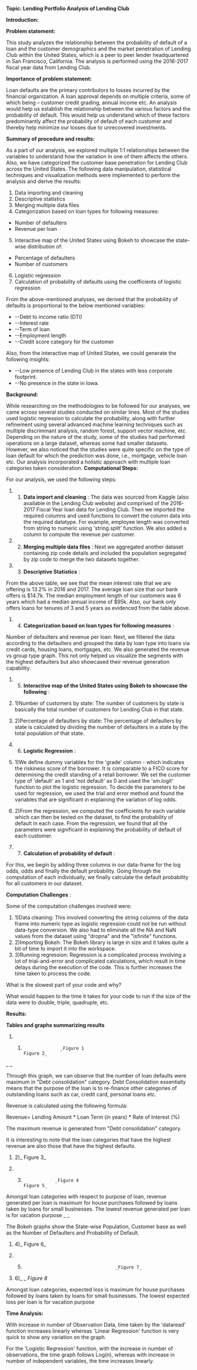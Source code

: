 **Topic: Lending Portfolio Analysis of Lending Club**

**Introduction:**

**Problem statement:**

This study analyzes the relationship between the probability of default of a loan and the customer demographics and the market penetration of Lending Club within the United States, which is a peer to peer lender headquartered in San Francisco, California. The analysis is performed using the 2016-2017 fiscal year data from Lending Club.

**Importance of problem statement:**

Loan defaults are the primary contributors to losses incurred by the financial organization. A loan approval depends on multiple criteria, some of which being – customer credit grading, annual income etc. An analysis would help us establish the relationship between the various factors and the probability of default. This would help us understand which of these factors predominantly affect the probability of default of each customer and thereby help minimize our losses due to unrecovered investments.

**Summary of procedure and results:**

As a part of our analysis, we explored multiple 1:1 relationships between the variables to understand how the variation in one of them affects the others. Also, we have categorized the customer base penetration for Lending Club across the United States. The following data manipulation, statistical techniques and visualization methods were implemented to perform the analysis and derive the results:

1. Data importing and cleaning
2. Descriptive statistics
3. Merging multiple data files
4. Categorization based on loan types for following measures:
  - Number of defaulters
  - Revenue per loan
5. Interactive map of the United States using Bokeh to showcase the state-wise distribution of:
  - Percentage of defaulters
  - Number of customers
6. Logistic regression
7. Calculation of probability of defaults using the coefficients of logistic regression

From the above-mentioned analyses, we derived that the probability of defaults is proportional to the below mentioned variables:

- --Debt to income ratio (DTI)
- --Interest rate
- --Term of loan
- --Employment length
- --Credit score category for the customer

Also, from the interactive map of United States, we could generate the following insights:

- --Low presence of Lending Club in the states with less corporate footprint.
- --No presence in the state in Iowa.

**Background:**

While researching on the methodologies to be followed for our analyses, we came across several studies conducted on similar lines. Most of the studies used logistic regression to calculate the probability, along with further refinement using several advanced machine learning techniques such as multiple discriminant analysis, random forest, support vector machine, etc. Depending on the nature of the study, some of the studies had performed operations on a large dataset, whereas some had smaller datasets. However, we also noticed that the studies were quite specific on the type of loan default for which the prediction was done, i.e., mortgage, vehicle loan etc. Our analysis incorporated a holistic approach with multiple loan categories taken consideration.
**Computational Steps:**

For our analysis, we used the following steps:

1. 1) **Data import and cleaning** : The data was sourced from Kaggle (also available in the Lending Club website) and comprised of the 2016-2017 Fiscal Year loan data for Lending Club. Then we imported the required columns and used functions to convert the column data into the required datatype. For example, employee length was converted from string to numeric using &#39;string.split&#39; function. We also added a column to compute the revenue per customer.
2. 2) **Merging multiple data files** : Next we aggregated another dataset containing zip code details and included the population segregated by zip code to merge the two datasets together.
3. 3) **Descriptive Statistics** :

From the above table, we see that the mean interest rate that we are offering is 13.2% in 2016 and 2017. The average loan size that our bank offers is $14.7k. The median employment length of our customers was 6 years which had a median annual income of $95k. Also, our bank only offers loans for tenures of 3 and 5 years as evidenced from the table above.

1. 4) **Categorization based on loan types for following measures** :

Number of defaulters and revenue per loan: Next, we filtered the data according to the defaulters and grouped the data by loan type into loans via credit cards, housing loans, mortgages, etc. We also generated the revenue vs group type graph. This not only helped us visualize the segments with the highest defaulters but also showcased their revenue generation capability.

1. 5) **Interactive map of the United States using Bokeh to showcase the following** :

1. 1)Number of customers by state: The number of customers by state is basically the total number of customers for Lending Club in that state.
2. 2)Percentage of defaulters by state: The percentage of defaulters by state is calculated by dividing the number of defaulters in a state by the total population of that state.

1. 6) **Logistic Regression** :

1. 1)We define dummy variables for the &#39;grade&#39; column - which indicates the riskiness score of the borrower. It is comparable to a FICO score for determining the credit standing of a retail borrower. We set the customer type of &#39;default&#39; as 1 and &#39;not default&#39; as 0 and used the &#39;sm.logit&#39; function to plot the logistic regression.  To decide the parameters to be used for regression, we used the trial and error method and found the variables that are significant in explaining the variation of log odds.
2. 2)From the regression, we computed the coefficients for each variable which can then be tested on the dataset, to find the probability of default in each case. From the regression, we found that all the parameters were significant in explaining the probability of default of each customer.

1. 7) **Calculation of probability of default** :

For this, we begin by adding three columns in our data-frame for the log odds, odds and finally the default probability. Going through the computation of each individually, we finally calculate the default probability for all customers in our dataset.

**Computation Challenges** :

Some of the computation challenges involved were:

1. 1)Data cleaning: This involved converting the string columns of the data frame into numeric type as logistic regression could not be run without data-type conversion. We also had to eliminate all the NA and NaN values from the dataset using &quot;dropna&quot; and the &quot;isfinite&quot; functions.
2. 2)Importing Bokeh: The Bokeh library is large in size and it takes quite a bit of time to import it into the workspace.
3. 3)Running regression: Regression is a complicated process involving a lot of trial-and-error and complicated calculations, which result in time delays during the execution of the code. This is further increases the time taken to process the code.

What is the slowest part of your code and why?

What would happen to the time it takes for your code to run if the size of the data were to double, triple, quadruple, etc.

**Results:**

**Tables and graphs summarizing results**

1. 1)                   _Figure 1                                         Figure 2_

_                                       _

Through this graph, we can observe that the number of loan defaults were maximum in &quot;Debt consolidation&quot; category. Debt Consolidation essentially means that the purpose of the loan is to re-finance other categories of outstanding loans such as car, credit card, personal loans etc.

Revenue is calculated using the following formula:

Revenue= Lending Amount \* Loan Term (in years) \* Rate of Interest (%)

The maximum revenue is generated from &quot;Debt consolidation&quot; category.

It is interesting to note that the loan categories that have the highest revenue are also those that have the highest defaults.

1. 2)_                Figure 3_

1. 3)                 _Figure 4                                                Figure 5_

Amongst loan categories with respect to purpose of loan, revenue generated per loan is maximum for house purchases followed by loans taken by loans for small businesses. The lowest revenue generated per loan is for vacation purpose        _                                               _

The Bokeh graphs show the State-wise Population, Customer base as well as the Number of Defaulters and Probability of Default.

1. 4)_                 Figure 6_

1. 5)                                        _Figure 7_



1. 6)_                                        _ _Figure 8_



Amongst loan categories, expected loss is maximum for house purchases followed by loans taken by loans for small businesses. The lowest expected loss per loan is for vacation purpose

**Time Analysis:**

With increase in number of Observation Data, time taken by the &#39;dataread&#39; function increases linearly whereas &#39;Linear Regression&#39; function is very quick to show any variation on the graph.

For the &#39;Logistic Regression&#39; function, with the increase in number of observations, the time graph follows Log(n), whereas with increase in number of independent variables, the time increases linearly.
